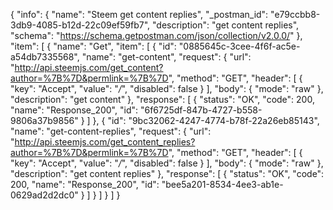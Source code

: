 {
  "info": {
    "name": "Steem get content replies",
    "_postman_id": "e79ccbb8-3db9-4085-b12d-22c09ef59fb7",
    "description": "get content replies",
    "schema": "https://schema.getpostman.com/json/collection/v2.0.0/"
  },
  "item": [
    {
      "name": "Get",
      "item": [
        {
          "id": "0885645c-3cee-4f6f-ac5e-a54db7335568",
          "name": "get-content",
          "request": {
            "url": "http://api.steemjs.com/get_content?author=%7B%7D&permlink=%7B%7D",
            "method": "GET",
            "header": [
              {
                "key": "Accept",
                "value": "*/*",
                "disabled": false
              }
            ],
            "body": {
              "mode": "raw"
            },
            "description": "get content"
          },
          "response": [
            {
              "status": "OK",
              "code": 200,
              "name": "Response_200",
              "id": "6f6725df-847b-4727-b558-9806a37b9856"
            }
          ]
        },
        {
          "id": "9bc32062-4247-4774-b78f-22a26eb85143",
          "name": "get-content-replies",
          "request": {
            "url": "http://api.steemjs.com/get_content_replies?author=%7B%7D&permlink=%7B%7D",
            "method": "GET",
            "header": [
              {
                "key": "Accept",
                "value": "*/*",
                "disabled": false
              }
            ],
            "body": {
              "mode": "raw"
            },
            "description": "get content replies"
          },
          "response": [
            {
              "status": "OK",
              "code": 200,
              "name": "Response_200",
              "id": "bee5a201-8534-4ee3-ab1e-0629ad2d2dc0"
            }
          ]
        }
      ]
    }
  ]
}